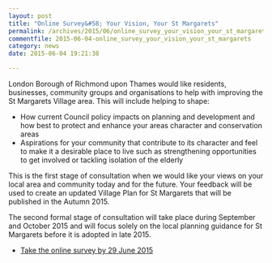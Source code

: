 ```yaml
---
layout: post
title: "Online Survey&#58; Your Vision, Your St Margarets"
permalink: /archives/2015/06/online_survey_your_vision_your_st_margarets.html
commentfile: 2015-06-04-online_survey_your_vision_your_st_margarets
category: news
date: 2015-06-04 19:21:38

---
```


London Borough of Richmond upon Thames would like residents, businesses, community groups and organisations to help with improving the St Margarets Village area. This will include helping to shape:

-   How current Council policy impacts on planning and development and how best to protect and enhance your areas character and conservation areas
-   Aspirations for your community that contribute to its character and feel to make it a desirable place to live such as strengthening opportunities to get involved or tackling isolation of the elderly

This is the first stage of consultation when we would like your views on your local area and community today and for the future. Your feedback will be used to create an updated Village Plan for St Margarets that will be published in the Autumn 2015.

The second formal stage of consultation will take place during September and October 2015 and will focus solely on the local planning guidance for St Margarets before it is adopted in late 2015.

-   [Take the online survey by 29 June 2015](/l/th3vl)
